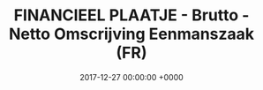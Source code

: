 ---
title: FINANCIEEL PLAATJE - Brutto - Netto Omscrijving Eenmanszaak (FR)
date: 2017-12-27 00:00:00 +0000
---